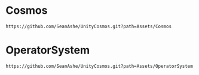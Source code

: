 
# Cosmos
```Text
https://github.com/SeanAshe/UnityCosmos.git?path=Assets/Cosmos
```
# OperatorSystem
```Text
https://github.com/SeanAshe/UnityCosmos.git?path=Assets/OperatorSystem
```
